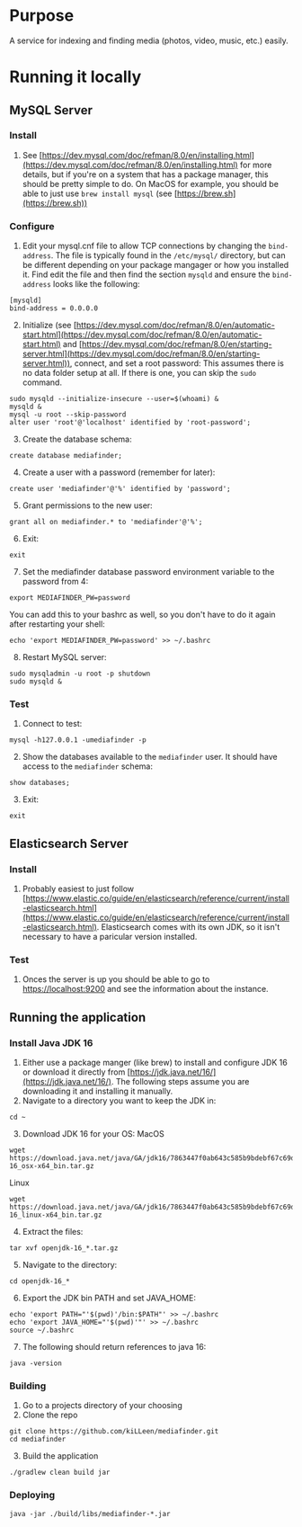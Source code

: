 # Purpose

A service for indexing and finding media (photos, video, music, etc.) easily.

# Running it locally

## MySQL Server

### Install

1. See [https://dev.mysql.com/doc/refman/8.0/en/installing.html](https://dev.mysql.com/doc/refman/8.0/en/installing.html) for more details, but if you're on a system that has a package manager, this should be pretty simple to do. On MacOS for example, you should be able to just use `brew install mysql` (see [https://brew.sh](https://brew.sh))

### Configure

1. Edit your mysql.cnf file to allow TCP connections by changing the `bind-address`. The file is typically found in the `/etc/mysql/` directory, but can be different depending on your package mangager or how you installed it. Find edit the file and then find the section `mysqld` and ensure the `bind-address` looks like the following:
```
[mysqld]
bind-address = 0.0.0.0
```
2. Initialize (see [https://dev.mysql.com/doc/refman/8.0/en/automatic-start.html](https://dev.mysql.com/doc/refman/8.0/en/automatic-start.html) and [https://dev.mysql.com/doc/refman/8.0/en/starting-server.html](https://dev.mysql.com/doc/refman/8.0/en/starting-server.html)), connect, and set a root password:
This assumes there is no data folder setup at all. If there is one, you can skip the `sudo` command.
```
sudo mysqld --initialize-insecure --user=$(whoami) &
mysqld &
mysql -u root --skip-password
alter user 'root'@'localhost' identified by 'root-password';
```
3. Create the database schema:
```
create database mediafinder;
```
4. Create a user with a password (remember for later):
```
create user 'mediafinder'@'%' identified by 'password';
```
5. Grant permissions to the new user:
```
grant all on mediafinder.* to 'mediafinder'@'%';
```
6. Exit:
```
exit
```
7. Set the mediafinder database password environment variable to the password from 4:
```
export MEDIAFINDER_PW=password
```
You can add this to your bashrc as well, so you don't have to do it again after restarting your shell:
```
echo 'export MEDIAFINDER_PW=password' >> ~/.bashrc
```
8. Restart MySQL server:
```
sudo mysqladmin -u root -p shutdown
sudo mysqld &
```

### Test

1. Connect to test:
```
mysql -h127.0.0.1 -umediafinder -p
```
2. Show the databases available to the `mediafinder` user. It should have access to the `mediafinder` schema:
```
show databases;
```
3. Exit:
```
exit
```

## Elasticsearch Server

### Install

1. Probably easiest to just follow [https://www.elastic.co/guide/en/elasticsearch/reference/current/install-elasticsearch.html](https://www.elastic.co/guide/en/elasticsearch/reference/current/install-elasticsearch.html). Elasticsearch comes with its own JDK, so it isn't necessary to have a paricular version installed.

### Test

1. Onces the server is up you should be able to go to [https://localhost:9200](https://localhost:9200) and see the information about the instance.

## Running the application

### Install Java JDK 16

1. Either use a package manger (like brew) to install and configure JDK 16 or download it directly from [https://jdk.java.net/16/](https://jdk.java.net/16/). The following steps assume you are downloading it and installing it manually.
2. Navigate to a directory you want to keep the JDK in:
```
cd ~
```
3. Download JDK 16 for your OS:
MacOS
```
wget https://download.java.net/java/GA/jdk16/7863447f0ab643c585b9bdebf67c69db/36/GPL/openjdk-16_osx-x64_bin.tar.gz 
```
Linux
```
wget https://download.java.net/java/GA/jdk16/7863447f0ab643c585b9bdebf67c69db/36/GPL/openjdk-16_linux-x64_bin.tar.gz
```
4. Extract the files:
```
tar xvf openjdk-16_*.tar.gz
```
5. Navigate to the directory:
```
cd openjdk-16_*
```
6. Export the JDK bin PATH and set JAVA_HOME:
```
echo 'export PATH="'$(pwd)'/bin:$PATH"' >> ~/.bashrc
echo 'export JAVA_HOME="'$(pwd)'"' >> ~/.bashrc
source ~/.bashrc
```
7. The following should return references to java 16:
```
java -version
```

### Building

1. Go to a projects directory of your choosing
2. Clone the repo
```
git clone https://github.com/kiLLeen/mediafinder.git
cd mediafinder
```
3. Build the application
```
./gradlew clean build jar
```

### Deploying

```
java -jar ./build/libs/mediafinder-*.jar
```

